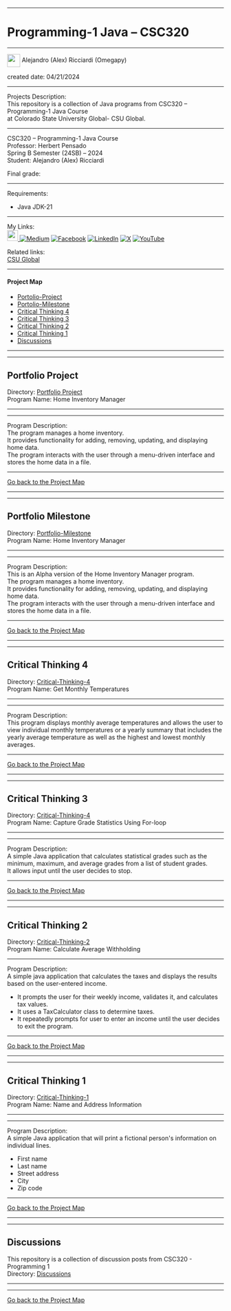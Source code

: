 ﻿-----------------------------------------------------------------------------------------------------------------------------
# Programming-1 Java – CSC320
-----------------------------------------------------------------------------------------------------------------------------

<img width="30" height="30" align="center" src="https://github.com/user-attachments/assets/a8e0ea66-5d8f-43b3-8fff-2c3d74d57f53"> Alejandro (Alex) Ricciardi (Omegapy)    
  
 created date: 04/21/2024  

-----------------------------------------------------------------------------------------------------------------------------

Projects Description:    
This repository is a collection of Java programs from CSC320 – Programming-1 Java Course  
at Colorado State University Global- CSU Global.  

-----------------------------------------------------------------------------------------------------------------------------

CSC320 – Programming-1 Java Course   
Professor: Herbert Pensado  
Spring B Semester (24SB) – 2024   
Student: Alejandro (Alex) Ricciardi   

Final grade: 

-----------------------------------------------------------------------------------------------------------------------------

Requirements:  
- Java JDK-21

-----------------------------------------------------------------------------------------------------------------------------

My Links:   
<span><a href="https://www.alexomegapy.com" target="_blank"><img width="25" height="25" src="https://github.com/user-attachments/assets/a8e0ea66-5d8f-43b3-8fff-2c3d74d57f53"></span>    [![Medium](https://img.shields.io/badge/Medium-12100E?style=for-the-badge&logo=medium&logoColor=whit)](https://medium.com/@alex.omegapy)    [![Facebook](https://img.shields.io/badge/Facebook-%231877F2.svg?logo=Facebook&logoColor=white)](https://www.facebook.com/profile.php?id=100089638857137)    [![LinkedIn](https://img.shields.io/badge/LinkedIn-%230077B5.svg?logo=linkedin&logoColor=white)](https://linkedin.com/in/alex-ricciardi)    [![X](https://img.shields.io/badge/X-black.svg?logo=X&logoColor=white)](https://x.com/AlexOmegapy)    [![YouTube](https://img.shields.io/badge/YouTube-%23FF0000.svg?logo=YouTube&logoColor=white)](https://www.youtube.com/channel/UC4rMaQ7sqywMZkfS1xGh2AA) 

Related links:  
[CSU Global](https://csuglobal.edu/)   

-----------------------------------------------------------------------------------------------------------------------------

#### Project Map
- [Portolio-Project](#portolio-project)
- [Portolio-Milestone](#portolio-milestone)
- [Critical Thinking 4](#critical-thinking-4)
- [Critical Thinking 3](#critical-thinking-3)
- [Critical Thinking 2](#critical-thinking-2)
- [Critical Thinking 1](#critical-thinking-1)
- [Discussions](#discussions)

-----------------------------------------------------------------------------------------------------------------------------
-----------------------------------------------------------------------------------------------------------------------------

## Portfolio Project
Directory: [Portfolio Project](https://github.com/Omegapy/My-Academics-Portfolio/tree/main/Programming-1-CSC320/Portfolio%20Project)  
Program Name: Home Inventory Manager  

-----------------------------------------------------------------------------------------------------------------------------
-----------------------------------------------------------------------------------------------------------------------------

Program Description:  
The program manages a home inventory.  
It provides functionality for adding, removing, updating, and displaying home data.  
The program interacts with the user through a menu-driven interface and stores the home data in a file.  

-------------------------------------------------------------------------------------------

[Go back to the Project Map](#project-map)  

-----------------------------------------------------------------------------------------------------------------------------
-----------------------------------------------------------------------------------------------------------------------------

## Portfolio Milestone
Directory: [Portfolio-Milestone](https://github.com/Omegapy/My-Academics-Portfolio/tree/main/Programming-1-CSC320/Portfolio-Project)  
Program Name: Home Inventory Manager  

-----------------------------------------------------------------------------------------------------------------------------
-----------------------------------------------------------------------------------------------------------------------------

Program Description:  
This is an Alpha version of the Home Inventory Manager program.  
The program manages a home inventory.  
It provides functionality for adding, removing, updating, and displaying home data.  
The program interacts with the user through a menu-driven interface and stores the home data in a file.  

-------------------------------------------------------------------------------------------

[Go back to the Project Map](#project-map)  

-----------------------------------------------------------------------------------------------------------------------------
-----------------------------------------------------------------------------------------------------------------------------
## Critical Thinking 4
Directory: [Critical-Thinking-4](https://github.com/Omegapy/My-Academics-Portfolio/tree/main/Programming-1-CSC320/Critical-Thinking-4)  
Program Name: Get Monthly Temperatures

-----------------------------------------------------------------------------------------------------------------------------
-----------------------------------------------------------------------------------------------------------------------------

Program Description:  
This program displays monthly average temperatures and allows the user to view individual monthly temperatures or a yearly summary that includes the yearly average temperature as well as the highest and lowest monthly averages.  

-------------------------------------------------------------------------------------------

[Go back to the Project Map](#project-map)  

-----------------------------------------------------------------------------------------------------------------------------
-----------------------------------------------------------------------------------------------------------------------------
## Critical Thinking 3
Directory: [Critical-Thinking-4](https://github.com/Omegapy/My-Academics-Portfolio/tree/main/Programming-1-CSC320/Critical-Thinking-3)  
Program Name: Capture Grade Statistics Using For-loop

-----------------------------------------------------------------------------------------------------------------------------
-----------------------------------------------------------------------------------------------------------------------------

Program Description:  
A simple Java application that calculates statistical grades such as the minimum, maximum, and average grades from a list of student grades.  
It allows input until the user decides to stop.

-------------------------------------------------------------------------------------------

[Go back to the Project Map](#project-map)  

-----------------------------------------------------------------------------------------------------------------------------
-----------------------------------------------------------------------------------------------------------------------------
## Critical Thinking 2
Directory: [Critical-Thinking-2](https://github.com/Omegapy/My-Academics-Portfolio/tree/main/Programming-1-CSC320/Critical-Thinking-2)  
Program Name: Calculate Average Withholding

-------------------------------------------------------------------------------------------

Program Description:  
A simple java application that calculates the taxes and displays the results based on the user-entered income.  
- It prompts the user for their weekly income, validates it, and calculates tax values.  
- It uses a TaxCalculator class to determine taxes.  
- It repeatedly prompts for user to enter an income until the user decides to exit the program.

-------------------------------------------------------------------------------------------

[Go back to the Project Map](#project-map)

-----------------------------------------------------------------------------------------------------------------------------
-----------------------------------------------------------------------------------------------------------------------------
## Critical Thinking 1
Directory: [Critical-Thinking-1](https://github.com/Omegapy/My-Academics-Portfolio/tree/main/Programming-1-CSC320/Critical-Thinking-1)  
Program Name: Name and Address Information

-----------------------------------------------------------------------------------------------------------------------------
-----------------------------------------------------------------------------------------------------------------------------

Program Description:  
A simple Java application that will print a fictional person's information on individual lines.  
- First name  
- Last name  
- Street address  
- City  
- Zip code  

-------------------------------------------------------------------------------------------

[Go back to the Project Map](#project-map)

-----------------------------------------------------------------------------------------------------------------------------
-----------------------------------------------------------------------------------------------------------------------------
## Discussions 
This repository is a collection of discussion posts from CSC320 - Programming 1  
Directory: [Discussions](https://github.com/Omegapy/My-Academics-Portfolio/tree/main/Programming-1-CSC320/Discussions)

-----------------------------------------------------------------------------------------------------------------------------
-----------------------------------------------------------------------------------------------------------------------------

[Go back to the Project Map](#project-map)


